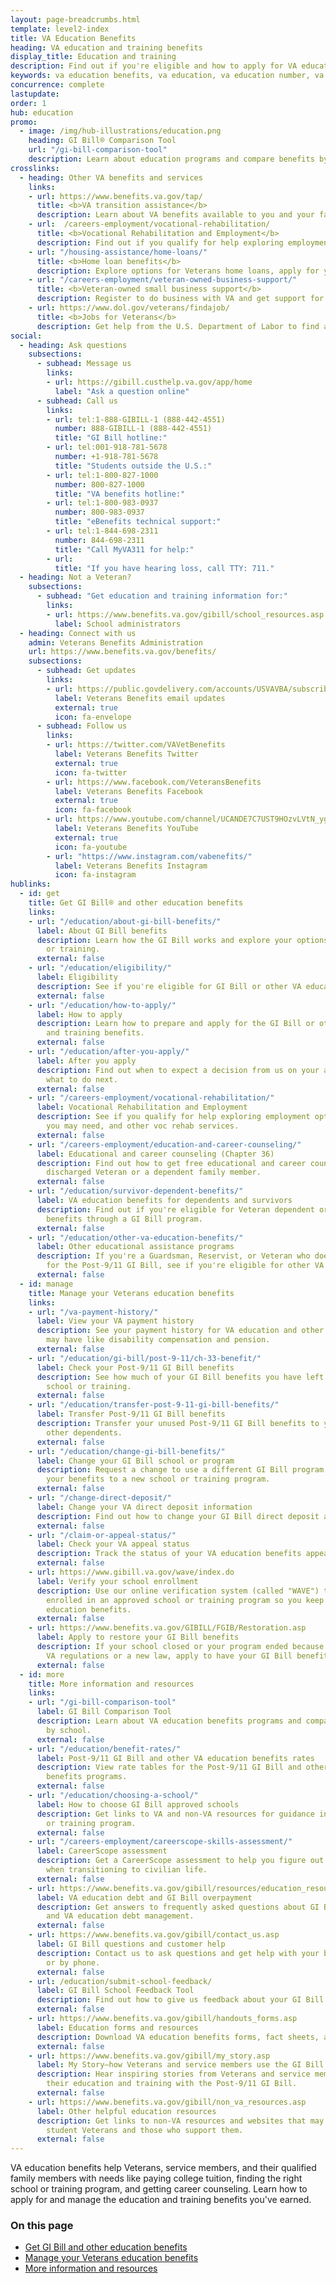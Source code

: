 ```yaml
---
layout: page-breadcrumbs.html
template: level2-index
title: VA Education Benefits
heading: VA education and training benefits
display_title: Education and training
description: Find out if you're eligible and how to apply for VA education benefits for Veterans, service members, and their qualified family members. VA education and training benefits can help you pay for college tuition, find the right school or training program, get career counseling, and more.
keywords: va education benefits, va education, va education number, va education benefits number, va education phone number, va benefits education, veterans education benefits
concurrence: complete
lastupdate:
order: 1
hub: education
promo:
  - image: /img/hub-illustrations/education.png
    heading: GI Bill® Comparison Tool
    url: "/gi-bill-comparison-tool"
    description: Learn about education programs and compare benefits by school.
crosslinks:
  - heading: Other VA benefits and services
    links:
    - url: https://www.benefits.va.gov/tap/
      title: <b>VA transition assistance</b>
      description: Learn about VA benefits available to you and your family as you transition out of active-duty, National Guard, or Reserve service.
    - url:  /careers-employment/vocational-rehabilitation/
      title: <b>Vocational Rehabilitation and Employment</b>
      description: Find out if you qualify for help exploring employment options, any training you may need, and other voc rehab services.
    - url: "/housing-assistance/home-loans/"
      title: <b>Home loan benefits</b>
      description: Explore options for Veterans home loans, apply for your Certificate of Eligibility (COE), and get help if you're having trouble making your mortgage payments.
    - url: "/careers-employment/veteran-owned-business-support/"
      title: <b>Veteran-owned small business support</b>
      description: Register to do business with VA and get support for your Veteran-owned small business.
    - url: https://www.dol.gov/veterans/findajob/
      title: <b>Jobs for Veterans</b>
      description: Get help from the U.S. Department of Labor to find a job, get training, or explore career options.
social:
  - heading: Ask questions
    subsections:
      - subhead: Message us
        links:
        - url: https://gibill.custhelp.va.gov/app/home
          label: "Ask a question online"
      - subhead: Call us
        links:
        - url: tel:1-888-GIBILL-1 (888-442-4551)
          number: 888-GIBILL-1 (888-442-4551)
          title: "GI Bill hotline:"
        - url: tel:001-918-781-5678
          number: +1-918-781-5678
          title: "Students outside the U.S.:"
        - url: tel:1-800-827-1000
          number: 800-827-1000
          title: "VA benefits hotline:"
        - url: tel:1-800-983-0937
          number: 800-983-0937
          title: "eBenefits technical support:"
        - url: tel:1-844-698-2311
          number: 844-698-2311
          title: "Call MyVA311 for help:"
        - url:
          title: "If you have hearing loss, call TTY: 711."
  - heading: Not a Veteran?
    subsections:
      - subhead: "Get education and training information for:"
        links:
        - url: https://www.benefits.va.gov/gibill/school_resources.asp
          label: School administrators
  - heading: Connect with us
    admin: Veterans Benefits Administration
    url: https://www.benefits.va.gov/benefits/
    subsections:
      - subhead: Get updates
        links:
        - url: https://public.govdelivery.com/accounts/USVAVBA/subscriber/new
          label: Veterans Benefits email updates
          external: true
          icon: fa-envelope
      - subhead: Follow us
        links:
        - url: https://twitter.com/VAVetBenefits
          label: Veterans Benefits Twitter
          external: true
          icon: fa-twitter
        - url: https://www.facebook.com/VeteransBenefits
          label: Veterans Benefits Facebook
          external: true
          icon: fa-facebook
        - url: https://www.youtube.com/channel/UCANDE7C7UST9HOzvLVtN_yg
          label: Veterans Benefits YouTube
          external: true
          icon: fa-youtube
        - url: "https://www.instagram.com/vabenefits/"
          label: Veterans Benefits Instagram
          icon: fa-instagram
hublinks:
  - id: get
    title: Get GI Bill® and other education benefits
    links:
    - url: "/education/about-gi-bill-benefits/"
      label: About GI Bill benefits
      description: Learn how the GI Bill works and explore your options to pay for school
        or training.
      external: false
    - url: "/education/eligibility/"
      label: Eligibility
      description: See if you're eligible for GI Bill or other VA education benefits.
      external: false
    - url: "/education/how-to-apply/"
      label: How to apply
      description: Learn how to prepare and apply for the GI Bill or other VA education
        and training benefits.
      external: false
    - url: "/education/after-you-apply/"
      label: After you apply
      description: Find out when to expect a decision from us on your application and
        what to do next.
      external: false
    - url: "/careers-employment/vocational-rehabilitation/"
      label: Vocational Rehabilitation and Employment
      description: See if you qualify for help exploring employment options, any training
        you may need, and other voc rehab services.
      external: false
    - url: "/careers-employment/education-and-career-counseling/"
      label: Educational and career counseling (Chapter 36)
      description: Find out how to get free educational and career counseling as a recently
        discharged Veteran or a dependent family member.
      external: false
    - url: "/education/survivor-dependent-benefits/"
      label: VA education benefits for dependents and survivors
      description: Find out if you're eligible for Veteran dependent or survivor education
        benefits through a GI Bill program.
      external: false
    - url: "/education/other-va-education-benefits/"
      label: Other educational assistance programs
      description: If you're a Guardsman, Reservist, or Veteran who doesn't qualify
        for the Post-9/11 GI Bill, see if you're eligible for other VA education benefits.
      external: false
  - id: manage
    title: Manage your Veterans education benefits
    links:
    - url: "/va-payment-history/"
      label: View your VA payment history
      description: See your payment history for VA education and other benefits you
        may have like disability compensation and pension.
      external: false
    - url: "/education/gi-bill/post-9-11/ch-33-benefit/"
      label: Check your Post-9/11 GI Bill benefits
      description: See how much of your GI Bill benefits you have left to help pay for
        school or training.
      external: false
    - url: "/education/transfer-post-9-11-gi-bill-benefits/"
      label: Transfer Post-9/11 GI Bill benefits
      description: Transfer your unused Post-9/11 GI Bill benefits to your spouse or
        other dependents.
      external: false
    - url: "/education/change-gi-bill-benefits/"
      label: Change your GI Bill school or program
      description: Request a change to use a different GI Bill program or to transfer
        your benefits to a new school or training program.
      external: false
    - url: "/change-direct-deposit/"
      label: Change your VA direct deposit information
      description: Find out how to change your GI Bill direct deposit and contact information.
      external: false
    - url: "/claim-or-appeal-status/"
      label: Check your VA appeal status
      description: Track the status of your VA education benefits appeal.
      external: false
    - url: https://www.gibill.va.gov/wave/index.do
      label: Verify your school enrollment
      description: Use our online verification system (called "WAVE") to confirm you're
        enrolled in an approved school or training program so you keep receiving your
        education benefits.
      external: false
    - url: https://www.benefits.va.gov/GIBILL/FGIB/Restoration.asp
      label: Apply to restore your GI Bill benefits
      description: If your school closed or your program ended because of a change in
        VA regulations or a new law, apply to have your GI Bill benefits restored.
      external: false
  - id: more
    title: More information and resources
    links:
    - url: "/gi-bill-comparison-tool"
      label: GI Bill Comparison Tool
      description: Learn about VA education benefits programs and compare GI Bill benefits
        by school.
      external: false
    - url: "/education/benefit-rates/"
      label: Post-9/11 GI Bill and other VA education benefits rates
      description: View rate tables for the Post-9/11 GI Bill and other Veterans education
        benefits programs.
      external: false
    - url: "/education/choosing-a-school/"
      label: How to choose GI Bill approved schools
      description: Get links to VA and non-VA resources for guidance in choosing a college
        or training program.
      external: false
    - url: "/careers-employment/careerscope-skills-assessment/"
      label: CareerScope assessment
      description: Get a CareerScope assessment to help you figure out your career path
        when transitioning to civilian life.
      external: false
    - url: https://www.benefits.va.gov/gibill/resources/education_resources/debt_info.asp
      label: VA education debt and GI Bill overpayment
      description: Get answers to frequently asked questions about GI Bill overpayments
        and VA education debt management.
      external: false
    - url: https://www.benefits.va.gov/gibill/contact_us.asp
      label: GI Bill questions and customer help
      description: Contact us to ask questions and get help with your benefits online
        or by phone.
      external: false
    - url: /education/submit-school-feedback/
      label: GI Bill School Feedback Tool
      description: Find out how to give us feedback about your GI Bill school.
      external: false
    - url: https://www.benefits.va.gov/gibill/handouts_forms.asp
      label: Education forms and resources
      description: Download VA education benefits forms, fact sheets, and other resources.
      external: false
    - url: https://www.benefits.va.gov/gibill/my_story.asp
      label: My Story—how Veterans and service members use the GI Bill
      description: Hear inspiring stories from Veterans and service members who’ve advanced
        their education and training with the Post-9/11 GI Bill.
      external: false
    - url: https://www.benefits.va.gov/gibill/non_va_resources.asp
      label: Other helpful education resources
      description: Get links to non-VA resources and websites that may be useful to
        student Veterans and those who support them.
      external: false
---
```


<p class="va-introtext">
VA education benefits help Veterans, service members, and their qualified family members with needs like paying college tuition, finding the right school or training program, and getting career counseling. Learn how to apply for and manage the education and training benefits you've earned.
</p>

<h3>On this page</h3>

<ul>
  <li><a href="#get">Get GI Bill and other education benefits</a></li>
  <li><a href="#manage">Manage your Veterans education benefits</a></li>
  <li><a href="#more">More information and resources</a></li>
</ul>

